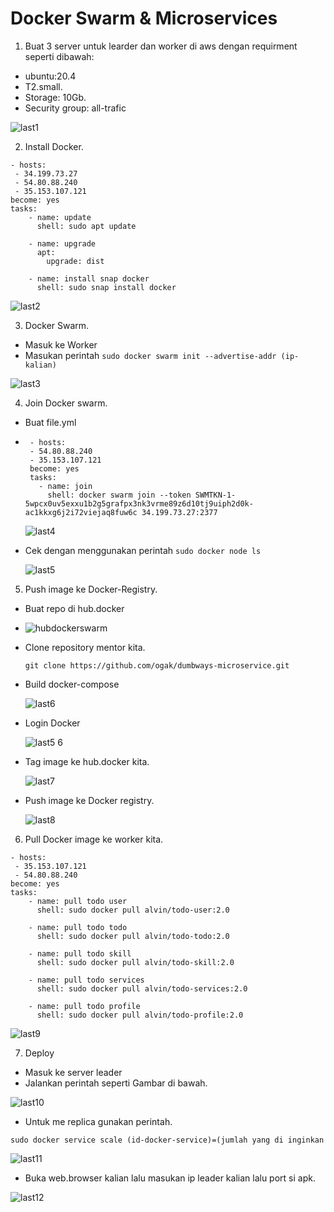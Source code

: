 # Docker Swarm & Microservices

1. Buat 3 server untuk learder dan worker di aws dengan requirment seperti dibawah:
  
  * ubuntu:20.4
  * T2.small.
  * Storage: 10Gb.  
  * Security group: all-trafic
  
  ![last1](https://user-images.githubusercontent.com/90166916/143732491-e126f742-907f-4bbf-bfd9-54a5ce439d25.png)

2. Install Docker.

  ```
  - hosts:
   - 34.199.73.27
   - 54.80.88.240
   - 35.153.107.121
  become: yes
  tasks:
      - name: update
        shell: sudo apt update

      - name: upgrade
        apt:
          upgrade: dist

      - name: install snap docker
        shell: sudo snap install docker
  ```

  ![last2](https://user-images.githubusercontent.com/90166916/143732542-5409d847-0eb4-44f7-bdb0-8b5d1e14b9aa.png)

3. Docker Swarm. 

  * Masuk ke Worker 
  * Masukan perintah ` sudo docker swarm init --advertise-addr (ip-kalian) `
  
  ![last3](https://user-images.githubusercontent.com/90166916/143732720-bf553d46-d22e-4b11-82da-53c71cd25489.png)

4. Join Docker swarm.

  * Buat file.yml
  * 
    ```
     - hosts:
     - 54.80.88.240
     - 35.153.107.121
     become: yes
     tasks:
       - name: join
         shell: docker swarm join --token SWMTKN-1-5wpcx0uv5exxu1b2g5grafpx3nk3vrme89z6d10tj9uiph2d0k-ac1kkxg6j2i72viejaq8fuw6c 34.199.73.27:2377
    ```
    
    ![last4](https://user-images.githubusercontent.com/90166916/143732851-bd8404ea-38a9-4f04-b629-472e35fa2ed2.png)
  
  * Cek dengan menggunakan perintah `sudo docker node ls`

    ![last5](https://user-images.githubusercontent.com/90166916/143732885-03c254ae-4e9e-4da9-a7e1-850aa8861975.png)

5. Push image ke Docker-Registry.
  
  * Buat repo di hub.docker 
  
  * ![hubdockerswarm](https://user-images.githubusercontent.com/90166916/143732931-548f932a-6e96-41b3-9bb1-798cdee9c522.png)
  
  * Clone repository mentor kita. 
    
    `git clone https://github.com/ogak/dumbways-microservice.git`
   
  * Build docker-compose 

    ![last6](https://user-images.githubusercontent.com/90166916/143733120-ca72360f-b781-480f-8ee0-abf188db28f2.png)
  * Login Docker

    ![last5 6](https://user-images.githubusercontent.com/90166916/143733179-f327617d-7617-4f4c-acb8-f6386bdcc483.png)

  * Tag image ke hub.docker kita.

    ![last7](https://user-images.githubusercontent.com/90166916/143733119-894bdda6-8258-4513-b733-eb2a3d1f52ed.png)
    
  * Push image ke Docker registry.

    ![last8](https://user-images.githubusercontent.com/90166916/143733117-cef2c8ea-8109-4f50-ac52-a4a104e3db50.png)
  
6. Pull Docker image ke worker kita.

  ```
  - hosts:
   - 35.153.107.121
   - 54.80.88.240
  become: yes
  tasks:
      - name: pull todo user
        shell: sudo docker pull alvin/todo-user:2.0

      - name: pull todo todo
        shell: sudo docker pull alvin/todo-todo:2.0

      - name: pull todo skill
        shell: sudo docker pull alvin/todo-skill:2.0

      - name: pull todo services
        shell: sudo docker pull alvin/todo-services:2.0

      - name: pull todo profile
        shell: sudo docker pull alvin/todo-profile:2.0
  ```      
  
  ![last9](https://user-images.githubusercontent.com/90166916/143733275-e4d7a63b-214c-4831-90a0-7eeb8b746ed0.png)

7. Deploy
  
  * Masuk ke server leader
  * Jalankan perintah seperti Gambar di bawah.

  ![last10](https://user-images.githubusercontent.com/90166916/143733391-f0bfb527-9b16-438b-be24-2c554a733f3d.png)

  * Untuk me replica gunakan perintah.
    
   `sudo docker service scale (id-docker-service)=(jumlah yang di inginkan`
    
  ![last11](https://user-images.githubusercontent.com/90166916/143733466-69039130-1c80-4192-ad3b-5ca6d01a5720.png)

  * Buka web.browser kalian lalu masukan ip leader kalian lalu port si apk.

  ![last12](https://user-images.githubusercontent.com/90166916/143733505-86ae940d-8bc6-4e1a-9cd3-9f1e5e3f5529.png)
